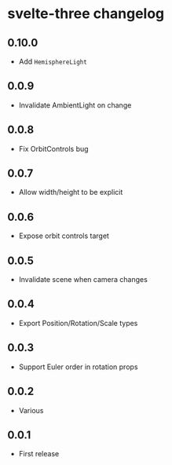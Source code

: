 # svelte-three changelog

## 0.10.0

- Add `HemisphereLight`

## 0.0.9

- Invalidate AmbientLight on change

## 0.0.8

- Fix OrbitControls bug

## 0.0.7

- Allow width/height to be explicit

## 0.0.6

- Expose orbit controls target

## 0.0.5

- Invalidate scene when camera changes

## 0.0.4

- Export Position/Rotation/Scale types

## 0.0.3

- Support Euler order in rotation props

## 0.0.2

- Various

## 0.0.1

- First release

